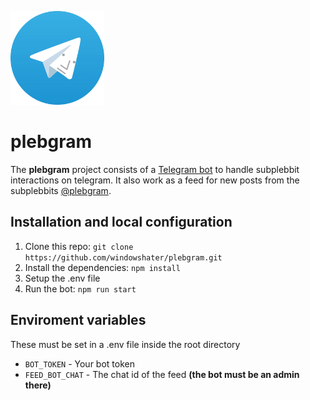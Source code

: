 <a href="https://t.me/plebgrambot"><img src="plebgramlogo.png"  width="150" ></a>

# plebgram

The **plebgram** project consists of a [Telegram bot](https://t.me/plebgrambot) to handle subplebbit interactions on telegram. It also work as a feed for new posts from the subplebbits [@plebgram](https://t.me/plebgram).

## Installation and local configuration

1. Clone this repo: `git clone https://github.com/windowshater/plebgram.git`
2. Install the dependencies: `npm install`
3. Setup the .env file
4. Run the bot: `npm run start`

## Enviroment variables

These must be set in a .env file inside the root directory

-   `BOT_TOKEN` - Your bot token
-   `FEED_BOT_CHAT` - The chat id of the feed **(the bot must be an admin there)**
